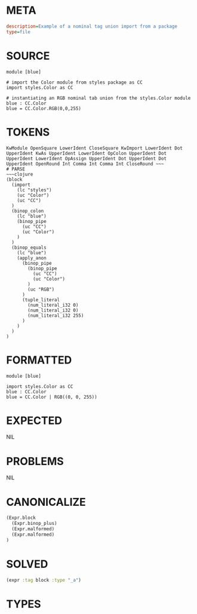 # META
~~~ini
description=Example of a nominal tag union import from a package
type=file
~~~
# SOURCE
~~~roc
module [blue]

# import the Color module from styles package as CC
import styles.Color as CC

# instantiating an RGB nominal tab union from the styles.Color module
blue : CC.Color
blue = CC.Color.RGB(0,0,255)
~~~
# TOKENS
~~~text
KwModule OpenSquare LowerIdent CloseSquare KwImport LowerIdent Dot UpperIdent KwAs UpperIdent LowerIdent OpColon UpperIdent Dot UpperIdent LowerIdent OpAssign UpperIdent Dot UpperIdent Dot UpperIdent OpenRound Int Comma Int Comma Int CloseRound ~~~
# PARSE
~~~clojure
(block
  (import
    (lc "styles")
    (uc "Color")
    (uc "CC")
  )
  (binop_colon
    (lc "blue")
    (binop_pipe
      (uc "CC")
      (uc "Color")
    )
  )
  (binop_equals
    (lc "blue")
    (apply_anon
      (binop_pipe
        (binop_pipe
          (uc "CC")
          (uc "Color")
        )
        (uc "RGB")
      )
      (tuple_literal
        (num_literal_i32 0)
        (num_literal_i32 0)
        (num_literal_i32 255)
      )
    )
  )
)
~~~
# FORMATTED
~~~roc
module [blue]

import styles.Color as CC
blue : CC.Color
blue = CC.Color | RGB((0, 0, 255))
~~~
# EXPECTED
NIL
# PROBLEMS
NIL
# CANONICALIZE
~~~clojure
(Expr.block
  (Expr.binop_plus)
  (Expr.malformed)
  (Expr.malformed)
)
~~~
# SOLVED
~~~clojure
(expr :tag block :type "_a")
~~~
# TYPES
~~~roc
~~~
